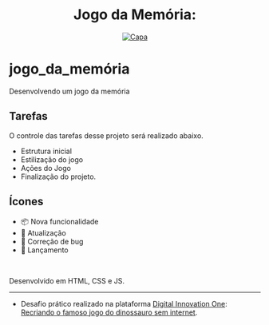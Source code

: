 
<h1 align="center">Jogo da Memória:</h5>

<p align="center">
  <a href="https://github.com/ednaldosdl/jogo_da_mem-ria" target="_blank">
    <img src="example.png" alt="Capa"/>
  </a>

# jogo_da_memória
Desenvolvendo um jogo da memória

##  Tarefas
  O controle das tarefas desse projeto será realizado abaixo.

  *  Estrutura inicial
  *  Estilização do jogo
  *  Ações do Jogo
  *  Finalização do projeto.

##  Ícones
-  📦 Nova funcionalidade
-  🔄 Atualização
-  🐛 Correção de bug
-  🏁 Lançamento

  <br/>
  
  Desenvolvido em HTML, CSS e JS.
</p>
<hr/>

- Desafio prático realizado na plataforma [Digital Innovation One](https://web.digitalinnovation.one/home "Digital Innovation One"): [Recriando o famoso jogo do dinossauro sem internet](https://web.digitalinnovation.one/lab/desenvolvendo-um-jogo-da-memoria/learning/bfb5bc15-cb37-4a6c-9b2a-e4f98e004897").
